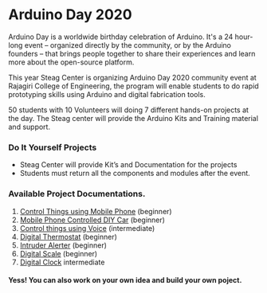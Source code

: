 # Arduino Day 2020
Arduino Day is a worldwide birthday celebration of Arduino. It's a 24 hour-long event – organized directly by the community, or by the Arduino founders – that brings people together to share their experiences and learn more about the open-source platform.

This year Steag Center is organizing Arduino Day 2020 community event at Rajagiri College of Engineering, the program will enable students to do rapid prototyping skills using Arduino and digital fabrication tools.

50 students with 10 Volunteers will doing 7 different hands-on projects at the day. The Steag center will provide the Arduino Kits and Training material and support. 

### Do It Yourself Projects 
* Steag Center will provide Kit’s and Documentation for the projects 
* Students must return all the components and modules after the event. 

### Available Project Documentations.   
1.  [Control Things using Mobile Phone](https://github.com/SteagCSCT/ArduinoDay2020/tree/master/Control%20Things%20Using%20Mobile%20Phone) (beginner) 
2. [Mobile Phone Controlled DIY Car](https://github.com/SteagCSCT/ArduinoDay2020/tree/master/Mobile%20Phone%20Controlled%20DIY%20Car) (beginner)
3. [Control things using Voice](https://github.com/SteagCSCT/ArduinoDay2020/tree/master/Control%20things%20using%20voice) (intermediate)
4. [Digital Thermostat](https://github.com/SteagCSCT/ArduinoDay2020/tree/master/Digital%20Thermostat) (beginner)
5. [Intruder Alerter](https://github.com/SteagCSCT/ArduinoDay2020/tree/master/Intruder%20Alerter) (beginner)
6. [Digital Scale](https://github.com/SteagCSCT/ArduinoDay2020/tree/master/Digital%20Scale) (beginner)
7. [Digital Clock](https://github.com/SteagCSCT/ArduinoDay2020/tree/master/Digital%20Clock) intermediate



#### Yess! You can also work on your own idea and build your own poject.
